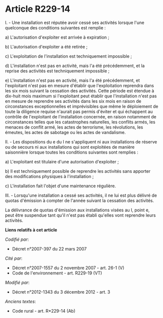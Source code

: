 # Article R229-14

I. - Une installation est réputée avoir cessé ses activités lorsque l'une quelconque des conditions suivantes est remplie : 

a) L'autorisation d'exploiter est arrivée à expiration ; 

b) L'autorisation d'exploiter a été retirée ; 

c) L'exploitation de l'installation est techniquement impossible ; 

d) L'installation n'est pas en activité, mais l'a été précédemment, et la reprise des activités est techniquement
impossible ; 

e) L'installation n'est pas en activité, mais l'a été précédemment, et l'exploitant n'est pas en mesure d'établir que
l'exploitation reprendra dans les six mois suivant la cessation des activités. Cette période est étendue à dix-huit mois
maximum si l'exploitant peut établir que l'installation n'est pas en mesure de reprendre ses activités dans les six mois en
raison de circonstances exceptionnelles et imprévisibles que même le déploiement de toute la diligence requise n'aurait pas
permis d'éviter et qui échappent au contrôle de l'exploitant de l'installation concernée, en raison notamment de
circonstances telles que les catastrophes naturelles, les conflits armés, les menaces de conflit armé, les actes de
terrorisme, les révolutions, les émeutes, les actes de sabotage ou les actes de vandalisme. 

II. - Les dispositions du e du I ne s'appliquent ni aux installations de réserve ou de secours ni aux installations qui sont
exploitées de manière saisonnière lorsque toutes les conditions suivantes sont remplies : 

a) L'exploitant est titulaire d'une autorisation d'exploiter ; 

b) Il est techniquement possible de reprendre les activités sans apporter des modifications physiques à l'installation ; 

c) L'installation fait l'objet d'une maintenance régulière. 

III. - Lorsqu'une installation a cessé ses activités, il ne lui est plus délivré de quotas d'émission à compter de l'année
suivant la cessation des activités. 

La délivrance de quotas d'émission aux installations visées au I, point e, peut être suspendue tant qu'il n'est pas établi
qu'elles vont reprendre leurs activités.

**Liens relatifs à cet article**

_Codifié par_:

  - Décret n°2007-397 du 22 mars 2007

_Cité par_:

  - Décret n°2007-1557 du 2 novembre 2007 - art. 26-1 (V)
  - Code de l'environnement - art. R229-19 (VT)

_Modifié par_:

  - Décret n°2012-1343 du 3 décembre 2012 - art. 3

_Anciens textes_:

  - Code rural - art. R*229-14 (Ab)
